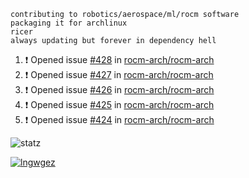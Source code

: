 ```
contributing to robotics/aerospace/ml/rocm software
packaging it for archlinux
ricer
always updating but forever in dependency hell
```

<!--START_SECTION:activity-->
1. ❗️ Opened issue [#428](https://github.com//rocm-arch/rocm-arch/issues/428) in [rocm-arch/rocm-arch](https://github.com//rocm-arch/rocm-arch)
2. ❗️ Opened issue [#427](https://github.com//rocm-arch/rocm-arch/issues/427) in [rocm-arch/rocm-arch](https://github.com//rocm-arch/rocm-arch)
3. ❗️ Opened issue [#426](https://github.com//rocm-arch/rocm-arch/issues/426) in [rocm-arch/rocm-arch](https://github.com//rocm-arch/rocm-arch)
4. ❗️ Opened issue [#425](https://github.com//rocm-arch/rocm-arch/issues/425) in [rocm-arch/rocm-arch](https://github.com//rocm-arch/rocm-arch)
5. ❗️ Opened issue [#424](https://github.com//rocm-arch/rocm-arch/issues/424) in [rocm-arch/rocm-arch](https://github.com//rocm-arch/rocm-arch)
<!--END_SECTION:activity-->


![statz](https://github-readme-stats.vercel.app/api?username=acxz&include_all_commits=true&show_icons=true)

[![lngwgez](https://github-readme-stats.vercel.app/api/top-langs/?username=acxz&layout=compact)](https://github.com/acxz/github-readme-stats)


<!--
**acxz/acxz** is a ✨ _special_ ✨ repository because its `README.md` (this file) appears on your GitHub profile.

Here are some ideas to get you started:

- 🔭 I’m currently working on ...
- 🌱 I’m currently learning ...
- 👯 I’m looking to collaborate on ...
- 🤔 I’m looking for help with ...
- 💬 Ask me about ...
- 📫 How to reach me: ...
- 😄 Pronouns: ...
- ⚡ Fun fact: ...
-->
